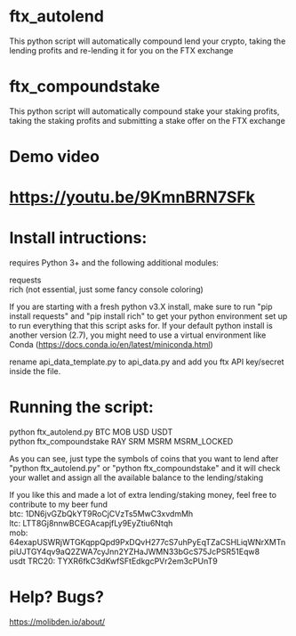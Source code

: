 # ftx_autolend
This python script will automatically compound lend your crypto, taking the lending profits and re-lending it for you on the FTX exchange

# ftx_compoundstake
This python script will automatically compound stake your staking profits, taking the staking profits and submitting a stake offer on the FTX exchange

# Demo video
https://youtu.be/9KmnBRN7SFk
=======


# Install intructions:

requires Python 3+ and the following additional modules:

requests<br/>
rich (not essential, just some fancy console coloring)<br/>

If you are starting with a fresh python v3.X install, make sure to run "pip install requests" and "pip install rich"  to get your python environment set up to run everything that this script asks for. If your default python install is another version (2.7), you might need to use a virtual environment like Conda (https://docs.conda.io/en/latest/miniconda.html)

rename api_data_template.py to api_data.py and add you ftx API key/secret inside the file.

# Running the script:
python ftx_autolend.py BTC MOB USD USDT<br/>
python ftx_compoundstake RAY SRM MSRM MSRM_LOCKED


As you can see, just type the symbols of coins that you want to lend after "python ftx_autolend.py" or "python ftx_compoundstake" and it will check your wallet and assign all the available balance to the lending/staking


If you like this and made a lot of extra lending/staking money, feel free to contribute to my beer fund<br/>
btc: 1DN6jvGZbQkYT9RoCjCVzTs5MwC3xvdmMh<br/>
ltc: LTT8Gj8nnwBCEGAcapjfLy9EyZtiu6Ntqh<br/>
mob: 64exapUSWRjWTGKqppQpd9PxDQvH277cS7uhPyEqTZaCSHLiqWNrXMTnpiUJTGY4qv9aQ2ZWA7cyJnn2YZHaJWMN33bGcS75JcPSR51Eqw8<br/>
usdt TRC20: TYXR6fkC3dKwfSFtEdkgcPVr2em3cPUnT9<br/>
# Help? Bugs?
https://molibden.io/about/
